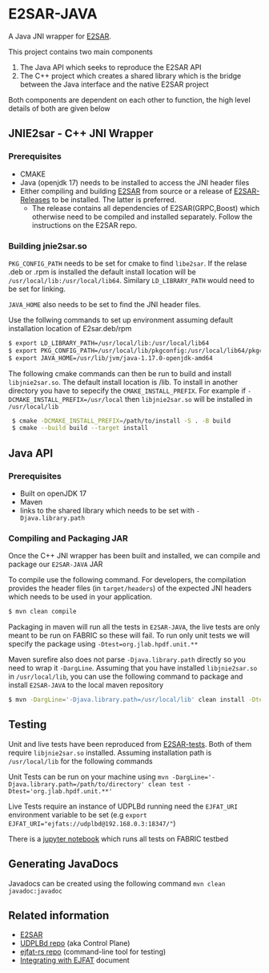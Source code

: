 # E2SAR-JAVA
A Java JNI wrapper for [E2SAR](https://github.com/JeffersonLab/E2SAR). 

This project contains two main components
1. The Java API which seeks to reproduce the E2SAR API 
2. The C++ project which creates a shared library which is the bridge between the Java interface and the native E2SAR project

Both components are dependent on each other to function, the high level details of both are given below

## JNIE2sar - C++ JNI Wrapper
### Prerequisites

- CMAKE 
- Java (openjdk 17) needs to be installed to access the JNI header files
-  Either compiling and building [E2SAR](https://github.com/JeffersonLab/E2SAR) from source or a release of [E2SAR-Releases](https://github.com/JeffersonLab/E2SAR/releases/) to be installed. The latter is preferred. 
    - The release contains all dependencies of E2SAR(GRPC,Boost) which otherwise need to be compiled and installed separately. Follow the instructions on the E2SAR repo.

### Building jnie2sar.so

`PKG_CONFIG_PATH` needs to be set for cmake to find `libe2sar`. If the relase .deb or .rpm is installed the default install location will be `/usr/local/lib:/usr/local/lib64`. Similary `LD_LIBRARY_PATH` would need to be set for linking.

`JAVA_HOME` also needs to be set to find the JNI header files.

Use the follwing commands to set up environment assuming default installation location of E2sar.deb/rpm

```bash
$ export LD_LIBRARY_PATH=/usr/local/lib:/usr/local/lib64  
$ export PKG_CONFIG_PATH=/usr/local/lib/pkgconfig:/usr/local/lib64/pkgconfig
$ export JAVA_HOME=/usr/lib/jvm/java-1.17.0-openjdk-amd64
```

The following cmake commands can then be run to build and install `libjnie2sar.so`. The default install location is  /lib. To install in another directory you have to sepecify the `CMAKE_INSTALL_PREFIX`. For example if `-DCMAKE_INSTALL_PREFIX=/usr/local` then `libjnie2sar.so` will be installed in `/usr/local/lib`

```bash
 $ cmake -DCMAKE_INSTALL_PREFIX=/path/to/install -S . -B build
 $ cmake --build build --target install
```
 

## Java API

### Prerequisites
- Built on openJDK 17
- Maven
- links to the shared library which needs to be set with `-Djava.library.path`

### Compiling and Packaging JAR

Once the C++ JNI wrapper has been built and installed, we can compile and package our `E2SAR-JAVA` JAR

To compile use the following command. For developers, the compilation provides the header files (in `target/headers`) of the expected JNI headers which needs to be used in your application. 
```bash
$ mvn clean compile
```
Packaging in maven will run all the tests in `E2SAR-JAVA`, the live tests are only meant to be run on FABRIC so these will fail. To run only unit tests we will specify the package using `-Dtest=org.jlab.hpdf.unit.**` 

Maven surefire also does not parse `-Djava.library.path` directly so you need to wrap it `-DargLine`. Assuming that you have installed `libjnie2sar.so` in `/usr/local/lib`, you can use the following command to package and install `E2SAR-JAVA` to the local maven repository

```bash
$ mvn -DargLine='-Djava.library.path=/usr/local/lib' clean install -Dtest='org.jlab.hpdf.unit.**'
```

## Testing

Unit and live tests have been reproduced from [E2SAR-tests](https://github.com/JeffersonLab/E2SAR/tree/main/test). Both of them require `libjnie2sar.so` installed. Assuming installation path is `/usr/local/lib` for the following commands

Unit Tests can be run on your machine using `mvn -DargLine='-Djava.library.path=/path/to/directory' clean test -Dtest='org.jlab.hpdf.unit.**'`

Live Tests require an instance of UDPLBd running need the `EJFAT_URI` environment variable to be set (e.g `export EJFAT_URI="ejfats://udplbd@192.168.0.3:18347/"`)

There is a [jupyter notebook](scripts/notebooks/EJFAT/E2SAR-release-tester.ipynb) which runs all tests on FABRIC testbed 

## Generating JavaDocs
Javadocs can be created using the following command
`mvn clean javadoc:javadoc`

## Related information
- [E2SAR](https://github.com/JeffersonLab/E2SAR)
- [UDPLBd repo](https://github.com/esnet/udplbd) (aka Control Plane)
- [ejfat-rs repo](https://github.com/esnet/ejfat-rs) (command-line tool for testing)
- [Integrating with EJFAT](https://docs.google.com/document/d/1aUju_pWtHpS0Coesu8dC7HP6LbuKBJZqRYAMSSBtpWQ/edit#heading=h.zbhmzz3u1sna) document